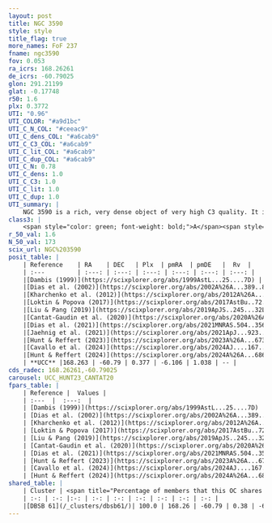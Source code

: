 ```yaml
---
layout: post
title: NGC 3590
style: style
title_flag: true
more_names: FoF 237
fname: ngc3590
fov: 0.053
ra_icrs: 168.26261
de_icrs: -60.79025
glon: 291.21199
glat: -0.17748
r50: 1.6
plx: 0.3772
UTI: "0.96"
UTI_COLOR: "#a9d1bc"
UTI_C_N_COL: "#ceeac9"
UTI_C_dens_COL: "#a6cab9"
UTI_C_C3_COL: "#a6cab9"
UTI_C_lit_COL: "#a6cab9"
UTI_C_dup_COL: "#a6cab9"
UTI_C_N: 0.78
UTI_C_dens: 1.0
UTI_C_C3: 1.0
UTI_C_lit: 1.0
UTI_C_dup: 1.0
UTI_summary: |
    NGC 3590 is a rich, very dense object of very high C3 quality. It is very well-studied in the literature. This object shares a large percentage of members with a later reported entry.
class3: |
    <span style="color: green; font-weight: bold;">A</span><span style="color: green; font-weight: bold;">A</span>
r_50_val: 1.6
N_50_val: 173
scix_url: NGC%203590
posit_table: |
    | Reference    | RA    | DEC   | Plx  | pmRA  | pmDE   |  Rv  |
    | :---         | :---: | :---: | :---: | :---: | :---: | :---: |
    |[Dambis (1999)](https://scixplorer.org/abs/1999AstL...25....7D) | 168.246 | -60.788 | -- | -- | -- | -- |
    |[Dias et al. (2002)](https://scixplorer.org/abs/2002A%26A...389..871D) | 168.246 | -60.788 | -- | -3.3 | -1.28 | -7.33 |
    |[Kharchenko et al. (2012)](https://scixplorer.org/abs/2012A%26A...543A.156K) | 168.258 | -60.775 | -- | -6.61 | 1.55 | -- |
    |[Loktin & Popova (2017)](https://scixplorer.org/abs/2017AstBu..72..257L) | 168.24 | -60.788 | -- | -3.3 | -1.28 | -7.3 |
    |[Liu & Pang (2019)](https://scixplorer.org/abs/2019ApJS..245...32L) | 168.249 | -60.777 | 0.355 | -6.108 | 1.224 | -- |
    |[Cantat-Gaudin et al. (2020)](https://scixplorer.org/abs/2020A%26A...640A...1C) | 168.262 | -60.79 | 0.361 | -6.1 | 1.013 | -- |
    |[Dias et al. (2021)](https://scixplorer.org/abs/2021MNRAS.504..356D) | 168.262 | -60.788 | 0.362 | -6.116 | 1.023 | -- |
    |[Jaehnig et al. (2021)](https://scixplorer.org/abs/2021ApJ...923..129J) | 168.244 | -60.789 | 0.397 | -6.082 | 1.052 | -- |
    |[Hunt & Reffert (2023)](https://scixplorer.org/abs/2023A%26A...673A.114H) | 168.258 | -60.79 | 0.384 | -6.121 | 1.038 | -- |
    |[Cavallo et al. (2024)](https://scixplorer.org/abs/2024AJ....167...12C) | 168.263 | -60.784 | 0.384 | -- | -- | -- |
    |[Hunt & Reffert (2024)](https://scixplorer.org/abs/2024A%26A...686A..42H) | 168.258 | -60.79 | 0.384 | -6.121 | 1.038 | -- |
    | **UCC** |168.263 | -60.79 | 0.377 | -6.106 | 1.038 | -- | 
cds_radec: 168.26261,-60.79025
carousel: UCC_HUNT23_CANTAT20
fpars_table: |
    | Reference |  Values |
    | :---  |  :---:  |
    | [Dambis (1999)](https://scixplorer.org/abs/1999AstL...25....7D) | `E_B-V_=0.535, DM0=11.7, log_age_=7.2` |
    | [Dias et al. (2002)](https://scixplorer.org/abs/2002A%26A...389..871D) | `E(B-V)=0.449, Dist=1651.0, Age=7.231` |
    | [Kharchenko et al. (2012)](https://scixplorer.org/abs/2012A%26A...543A.156K) | `e_bv=0.416, distance=1660, log_age=7.4` |
    | [Loktin & Popova (2017)](https://scixplorer.org/abs/2017AstBu..72..257L) | `E(B-V)=0.449, Dmod=11.089, logt=7.231` |
    | [Liu & Pang (2019)](https://scixplorer.org/abs/2019ApJS..245...32L) | `Age=0.007, Z=0.5` |
    | [Cantat-Gaudin et al. (2020)](https://scixplorer.org/abs/2020A%26A...640A...1C) | `AVNN=1.3, DMNN=12.11, AgeNN=7.42` |
    | [Dias et al. (2021)](https://scixplorer.org/abs/2021MNRAS.504..356D) | `Av=1.662, Dist=2420, logage=7.147, [Fe/H]=0.058` |
    | [Hunt & Reffert (2023)](https://scixplorer.org/abs/2023A%26A...673A.114H) | `AV50=1.424, diffAV50=2.013, MOD50=11.906, logAge50=7.338` |
    | [Cavallo et al. (2024)](https://scixplorer.org/abs/2024AJ....167...12C) | `AV50=1.55, dMod50=11.82, logAge50=7.24, [Fe/H]50=0.01` |
    | [Hunt & Reffert (2024)](https://scixplorer.org/abs/2024A%26A...686A..42H) | `MassJ=956.648` |
shared_table: |
    | Cluster | <span title="Percentage of members that this OC shares with the ones listed">%</span>   | RA   | DEC   | Plx   | pmRA  | pmDE  | Rv | UTI |
    | :-: | :-: |:-: | :-: | :-: | :-: | :-: | :-: | :-: |
    |[DBSB 61](/_clusters/dbsb61/)| 100.0 | 168.26 | -60.79 | 0.38 | -6.11 | 1.05 | -- |0.1 |
---
```


